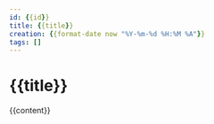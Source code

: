 ```yaml
---
id: {{id}}
title: {{title}}
creation: {{format-date now "%Y-%m-%d %H:%M %A"}}
tags: []
---
```


# {{title}}

{{content}}
